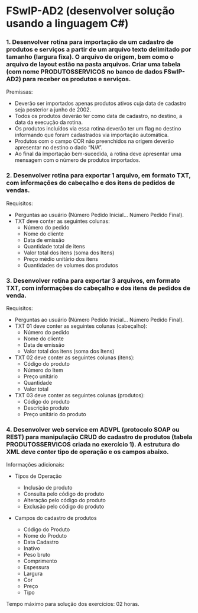 # FSwIP-AD2 (desenvolver solução usando a linguagem C#)

### 1. Desenvolver rotina para importação de um cadastro de produtos e serviços a partir de um arquivo texto delimitado por tamanho (largura fixa). O arquivo de origem, bem como o arquivo de layout estão na pasta arquivos. Criar uma tabela (com nome PRODUTOSSERVICOS no banco de dados FSwIP-AD2) para receber os produtos e serviços.
Premissas:
- Deverão ser importados apenas produtos ativos cuja data de cadastro seja posterior a junho de 2002.
- Todos os produtos deverão ter como data de cadastro, no destino, a data da execução da rotina.
- Os produtos incluídos via essa rotina deverão ter um flag no destino informando que foram cadastrados via importação automática.
- Produtos com o campo COR não preenchidos na origem deverão apresentar no destino o dado “N/A”.
- Ao final da importação bem-sucedida, a rotina deve apresentar uma mensagem com o número de produtos importados.


### 2. Desenvolver rotina para exportar 1 arquivo, em formato TXT, com informações do cabeçalho e dos itens de pedidos de vendas.
Requisitos:
- Perguntas ao usuário (Número Pedido Inicial... Número Pedido Final).
- TXT deve conter as seguintes colunas:
	- Número do pedido
	- Nome do cliente
	- Data de emissão
	- Quantidade total de itens
	- Valor total dos itens (soma dos Itens)
	- Preço médio unitário dos itens
	- Quantidades de volumes dos produtos


### 3. Desenvolver rotina para exportar 3 arquivos, em formato TXT, com informações do cabeçalho e dos itens de pedidos de venda.
Requisitos:
- Perguntas ao usuário (Número Pedido Inicial... Número Pedido Final).
- TXT 01 deve conter as seguintes colunas (cabeçalho):
	- Número do pedido
	- Nome do cliente
	- Data de emissão
	- Valor total dos itens (soma dos Itens)
- TXT 02 deve conter as seguintes colunas (itens):
	- Código do produto
	- Número do Item
	- Preço unitário
	- Quantidade
	- Valor total
- TXT 03 deve conter as seguintes colunas (produtos):
	- Código do produto
	- Descrição produto
	- Preço unitário do produto

### 4. Desenvolver web service em ADVPL (protocolo SOAP ou REST) para manipulação CRUD do cadastro de produtos (tabela PRODUTOSSERVICOS criada no exercício 1). A estrutura do XML deve conter tipo de operação e os campos abaixo.

Informações adicionais:
- Tipos de Operação
	- Inclusão de produto
	- Consulta pelo código do produto
	- Alteração pelo código do produto
	- Exclusão pelo código do produto

- Campos do cadastro de produtos
	- Código do Produto
	- Nome do Produto
	- Data Cadastro
	- Inativo
	- Peso bruto
	- Comprimento
	- Espessura
	- Largura
	- Cor
	- Preço
	- Tipo

Tempo máximo para solução dos exercícios: 02 horas.
